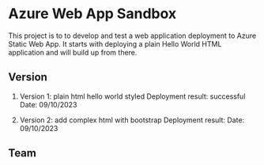 # Azure Web App Sandbox

This project is to to develop and test a web application deployment to Azure Static Web App. It starts with deploying a plain Hello World HTML application and will build up from there.

## Version

1. Version 1: plain html hello world styled
   Deployment result: successful
   Date: 09/10/2023

2. Version 2: add complex html with bootstrap
   Deployment result:
   Date: 09/10/2023

## Team
